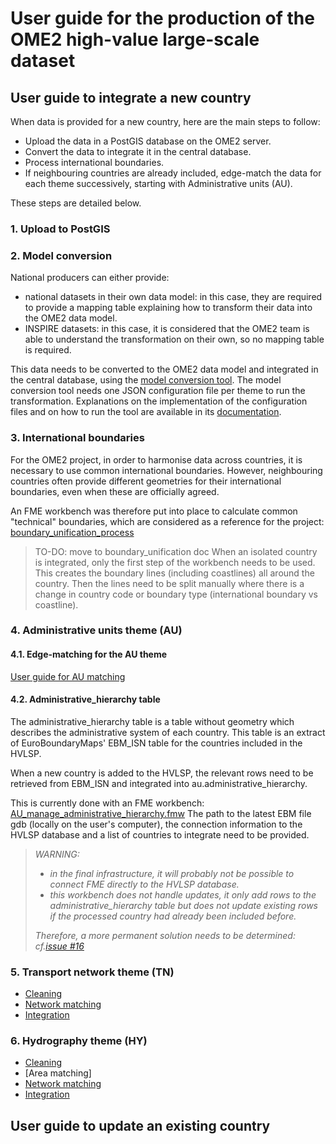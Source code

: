 # User guide for the production of the OME2 high-value large-scale dataset

## User guide to integrate a new country
When data is provided for a new country, here are the main steps to follow:
* Upload the data in a PostGIS database on the OME2 server.
* Convert the data to integrate it in the central database.
* Process international boundaries.
* If neighbouring countries are already included, edge-match the data for each theme successively, starting with Administrative units (AU).

These steps are detailed below.

### 1. Upload to PostGIS

### 2. Model conversion
National producers can either provide:
* national datasets in their own data model: in this case, they are required to provide a mapping table explaining how to transform their data into the OME2 data model.
* INSPIRE datasets: in this case, it is considered that the OME2 team is able to understand the transformation on their own, so no mapping table is required.

This data needs to be converted to the OME2 data model and integrated in the central database, using the [model conversion tool](https://github.com/openmapsforeurope2/data-model-transformer).
The model conversion tool needs one JSON configuration file per theme to run the transformation. Explanations on the implementation of the configuration files and on how to run the tool are available in its [documentation](https://github.com/openmapsforeurope2/data-model-transformer).


### 3. International boundaries
For the OME2 project, in order to harmonise data across countries, it is necessary to use common international boundaries. However, neighbouring countries often provide different geometries for their international boundaries, even when these are officially agreed.

An FME workbench was therefore put into place to calculate common "technical" boundaries, which are considered as a reference for the project: [boundary_unification_process](https://github.com/openmapsforeurope2/fme_workbenches/blob/main/boundary_unification_process/Boundary_unification_process.fmw)

> TO-DO: move to boundary_unification doc
> When an isolated country is integrated, only the first step of the workbench needs to be used. This creates the boundary lines (including coastlines) all around the country.
> Then the lines need to be split manually where there is a change in country code or boundary type (international boundary vs coastline).


### 4. Administrative units theme (AU)

#### 4.1. Edge-matching for the AU theme
[User guide for AU matching](https://github.com/openmapsforeurope2/OME2/blob/main/docs/prod/administrative_unit_area_matching/user_guide_au.md)

#### 4.2. Administrative_hierarchy table
The administrative_hierarchy table is a table without geometry which describes the administrative system of each country. This table is an extract of EuroBoundaryMaps' EBM_ISN table for the countries included in the HVLSP.

When a new country is added to the HVLSP, the relevant rows need to be retrieved from EBM_ISN and integrated into au.administrative_hierarchy.

This is currently done with an FME workbench: [AU_manage_administrative_hierarchy.fmw](https://github.com/openmapsforeurope2/fme_workbenches/blob/main/AU/AU_manage_administrative_hierarchy.fmw)
The path to the latest EBM file gdb (locally on the user's computer), the connection information to the HVLSP database and a list of countries to integrate need to be provided.

> _WARNING:_ 
> - _in the final infrastructure, it will probably not be possible to connect FME directly to the HVLSP database._
> - _this workbench does not handle updates, it only add rows to the administrative_hierarchy table but does not update existing rows if the processed country had already been included before._
> 
> _Therefore, a more permanent solution needs to be determined: cf.[issue #16](https://github.com/openmapsforeurope2/OME2/issues/16)_

### 5. Transport network theme (TN)
* [Cleaning](https://github.com/openmapsforeurope2/OME2/blob/main/docs/prod/network_matching/steps/cleaning.md)
* [Network matching](https://github.com/openmapsforeurope2/OME2/blob/main/docs/prod/network_matching/steps/matching.md)
* [Integration](https://github.com/openmapsforeurope2/OME2/blob/main/docs/prod/network_matching/steps/integration.md)

### 6. Hydrography theme (HY)
* [Cleaning](https://github.com/openmapsforeurope2/OME2/blob/main/docs/prod/network_matching/steps/cleaning.md)
* [Area matching]
* [Network matching](https://github.com/openmapsforeurope2/OME2/blob/main/docs/prod/network_matching/steps/matching.md)
* [Integration](https://github.com/openmapsforeurope2/OME2/blob/main/docs/prod/network_matching/steps/integration.md)

## User guide to update an existing country
